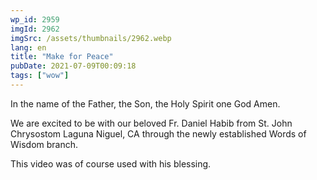 ```yaml
---
wp_id: 2959
imgId: 2962
imgSrc: /assets/thumbnails/2962.webp
lang: en
title: "Make for Peace"
pubDate: 2021-07-09T00:09:18
tags: ["wow"]
---
```


<!-- page: 6 -->

<p>In the name of the Father, the Son, the Holy Spirit one God Amen.</p>
<p>We are excited to be with our beloved Fr. Daniel Habib from St. John Chrysostom Laguna Niguel, CA through the newly established Words of Wisdom branch.</p>
<p>This video was of course used with his blessing.</p>
<p>&nbsp;</p>
